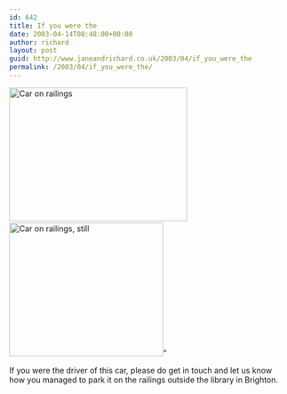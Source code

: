```yaml
---
id: 642
title: If you were the
date: 2003-04-14T08:48:00+00:00
author: richard
layout: post
guid: http://www.janeandrichard.co.uk/2003/04/if_you_were_the
permalink: /2003/04/if_you_were_the/
---
```

<img src="http://v1.janeandrichard.co.uk/blog/p800/2003/04/Car2.jpg" width="320" height="240" alt="Car on railings" />&#160;<img src="/blog/p800/2003/04/Car1.jpg" width="277" height="240" alt="Car on railings, still" />&#8221; 

If you were the driver of this car, please do get in touch and let us know how you managed to park it on the railings outside the library in Brighton.